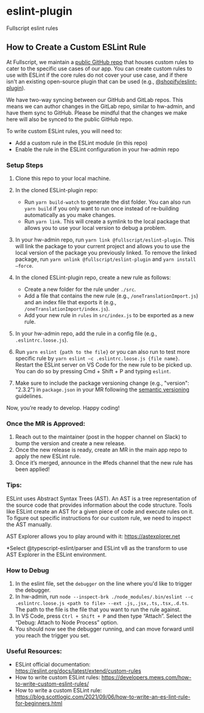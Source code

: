 # eslint-plugin

Fullscript eslint rules

## How to Create a Custom ESLint Rule

At Fullscript, we maintain a [public GitHub repo](https://github.com/Fullscript/eslint-plugin) that houses custom rules to cater to the specific use cases of our app. You can create custom rules to use with ESLint if the core rules do not cover your use case, and if there isn't an existing open-source plugin that can be used (e.g., [@shopify/eslint-plugin](https://github.com/Shopify/web-configs/tree/main/packages/eslint-plugin)).

We have two-way syncing between our GitHub and GitLab repos. This means we can author changes in the GitLab repo, similar to hw-admin, and have them sync to GitHub. Please be mindful that the changes we make here will also be synced to the public GitHub repo.

To write custom ESLint rules, you will need to:

- Add a custom rule in the ESLint module (in this repo)
- Enable the rule in the ESLint configuration in your hw-admin repo

### Setup Steps

1. Clone this repo to your local machine.
2. In the cloned ESLint-plugin repo:
   - Run `yarn build-watch` to generate the dist folder. You can also run `yarn build` if you only want to run once instead of re-building automatically as you make changes.
   - Run `yarn link`. This will create a symlink to the local package that allows you to use your local version to debug a problem.
3. In your hw-admin repo, run `yarn link @fullscript/eslint-plugin`. This will link the package to your current project and allows you to use the local version of the package you previously linked. To remove the linked package, run `yarn unlink @fullscript/eslint-plugin` and `yarn install –force`.

4. In the cloned ESLint-plugin repo, create a new rule as follows:
   - Create a new folder for the rule under `./src`.
   - Add a file that contains the new rule (e.g., `/oneTranslationImport.js`) and an index file that exports it (e.g., `/oneTranslationImport/index.js`).
   - Add your new rule in `rules` in `src/index.js` to be exported as a new rule.
5. In your hw-admin repo, add the rule in a config file (e.g., `.eslintrc.loose.js`).
6. Run `yarn eslint {path to the file}` or you can also run to test more specific rule by `yarn eslint —c .eslintrc.loose.js {file name}`. Restart the ESLint server on VS Code for the new rule to be picked up. You can do so by pressing Cmd + Shift + P and typing `eslint`.
7. Make sure to include the package versioning change (e.g., "version": "2.3.2") in `package.json` in your MR following the [semantic versioning](https://semver.org/) guidelines.

Now, you’re ready to develop. Happy coding!

### Once the MR is Approved:

1. Reach out to the maintainer (post in the hopper channel on Slack) to bump the version and create a new release.
2. Once the new release is ready, create an MR in the main app repo to apply the new ESLint rule.
3. Once it’s merged, announce in the #feds channel that the new rule has been applied!

### Tips:

ESLint uses Abstract Syntax Trees (AST). An AST is a tree representation of the source code that provides information about the code structure. Tools like ESLint create an AST for a given piece of code and execute rules on it. To figure out specific instructions for our custom rule, we need to inspect the AST manually.

AST Explorer allows you to play around with it: https://astexplorer.net

\*Select @typescript-eslint/parser and ESLint v8 as the transform to use AST Explorer in the ESLint environment.

### How to Debug

1. In the eslint file, set the `debugger` on the line where you'd like to trigger the debugger.
2. In hw-admin, run `node --inspect-brk ./node_modules/.bin/eslint --c .eslintrc.loose.js <path to file> --ext .js,.jsx,.ts,.tsx,.d.ts`. The path to the file is the file that you want to run the rule against.
3. In VS Code, press `Ctrl + Shift + P` and then type “Attach”. Select the “Debug: Attach to Node Process” option.
4. You should now see the debugger running, and can move forward until you reach the trigger you set.

### Useful Resources:

- ESLint official documentation: https://eslint.org/docs/latest/extend/custom-rules
- How to write custom ESLint rules: https://developers.mews.com/how-to-write-custom-eslint-rules/
- How to write a custom ESLint rule: https://blog.scottlogic.com/2021/09/06/how-to-write-an-es-lint-rule-for-beginners.html
